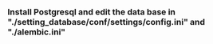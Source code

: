 ### Install Postgresql and edit the data base in "./setting_database/conf/settings/config.ini" and "./alembic.ini"
